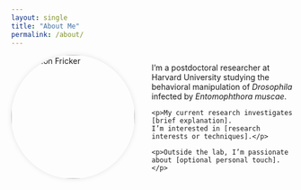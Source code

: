 ```yaml
---
layout: single
title: "About Me"
permalink: /about/
---
```


<div style="display: flex; align-items: flex-start; gap: 30px; flex-wrap: wrap; margin-bottom: 2em;">
  <img src="/assets/images/headshot.jpg" alt="Brandon Fricker" style="width: 220px; height: 220px; object-fit: cover; border-radius: 50%; box-shadow: 0 0 10px rgba(0,0,0,0.1);">
  
  <div style="flex: 1; min-width: 250px;">
    <p>I’m a postdoctoral researcher at Harvard University studying the behavioral manipulation of <em>Drosophila</em> infected by <em>Entomophthora muscae</em>.</p>
    
    <p>My current research investigates [brief explanation].  
    I’m interested in [research interests or techniques].</p>

    <p>Outside the lab, I’m passionate about [optional personal touch].</p>
  </div>
</div>